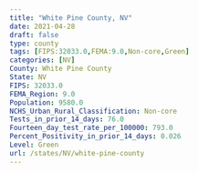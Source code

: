 ```yaml
---
title: "White Pine County, NV"
date: 2021-04-28
draft: false
type: county
tags: [FIPS:32033.0,FEMA:9.0,Non-core,Green]
categories: [NV]
County: White Pine County
State: NV
FIPS: 32033.0
FEMA_Region: 9.0
Population: 9580.0
NCHS_Urban_Rural_Classification: Non-core
Tests_in_prior_14_days: 76.0
Fourteen_day_test_rate_per_100000: 793.0
Percent_Positivity_in_prior_14_days: 0.026
Level: Green
url: /states/NV/white-pine-county
---
```



